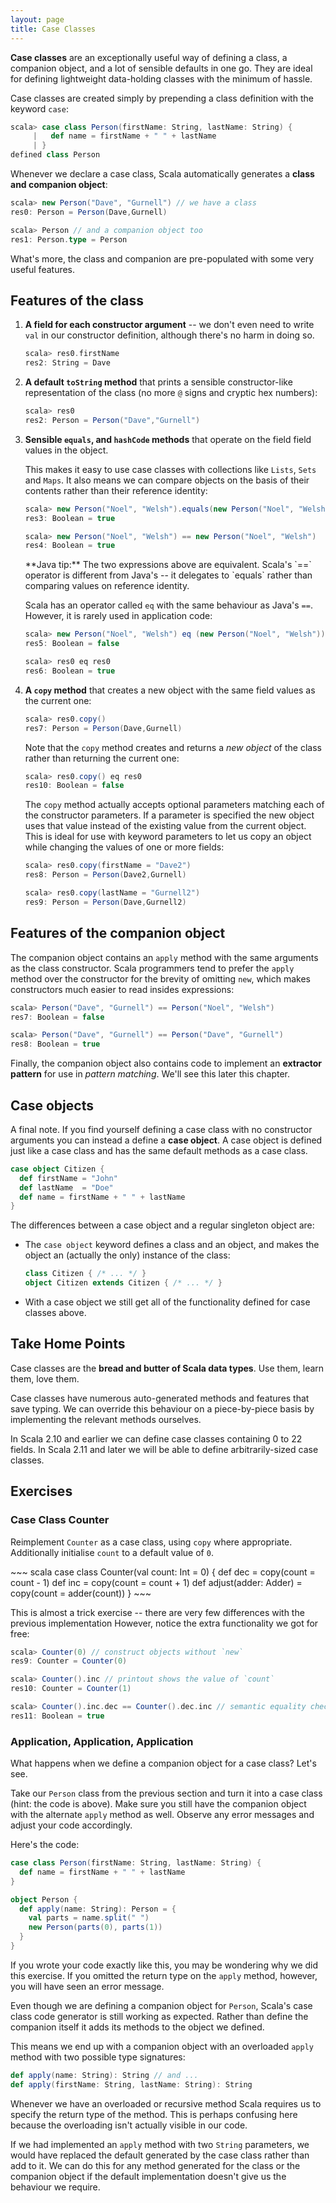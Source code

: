 ```yaml
---
layout: page
title: Case Classes
---
```


**Case classes** are an exceptionally useful way of defining a class, a companion object, and  a lot of sensible defaults in one go. They are ideal for defining lightweight data-holding classes with the minimum of hassle.

Case classes are created simply by prepending a class definition with the keyword `case`:

~~~ scala
scala> case class Person(firstName: String, lastName: String) {
     |   def name = firstName + " " + lastName
     | }
defined class Person
~~~

Whenever we declare a case class, Scala automatically generates a **class and companion object**:

~~~ scala
scala> new Person("Dave", "Gurnell") // we have a class
res0: Person = Person(Dave,Gurnell)

scala> Person // and a companion object too
res1: Person.type = Person
~~~

What's more, the class and companion are pre-populated with some very useful features.

## Features of the class

1. **A field for each constructor argument** -- we don't even need to write `val` in our constructor definition, although there's no harm in doing so.

   ~~~ scala
   scala> res0.firstName
   res2: String = Dave
   ~~~

2. **A default `toString` method** that prints a sensible constructor-like representation of the class (no more `@` signs and cryptic hex numbers):

   ~~~ scala
   scala> res0
   res2: Person = Person("Dave","Gurnell")
   ~~~

3. **Sensible `equals`, and `hashCode` methods** that operate on the field field values in the object.

   This makes it easy to use case classes with collections like `Lists`, `Sets` and `Maps`. It also means we can compare objects on the basis of their contents rather than their reference identity:

   ~~~ scala
   scala> new Person("Noel", "Welsh").equals(new Person("Noel", "Welsh"))
   res3: Boolean = true

   scala> new Person("Noel", "Welsh") == new Person("Noel", "Welsh")
   res4: Boolean = true
   ~~~

   <div class="alert alert-info">
   **Java tip:** The two expressions above are equivalent. Scala's `==` operator is different from Java's -- it delegates to `equals` rather than comparing values on reference identity.

   Scala has an operator called `eq` with the same behaviour as Java's `==`. However, it is rarely used in application code:

   ~~~ scala
   scala> new Person("Noel", "Welsh") eq (new Person("Noel", "Welsh"))
   res5: Boolean = false

   scala> res0 eq res0
   res6: Boolean = true
   ~~~
   </div>

4. **A `copy` method** that creates a new object with the same field values as the current one:

   ~~~ scala
   scala> res0.copy()
   res7: Person = Person(Dave,Gurnell)
   ~~~

   Note that the `copy` method creates and returns a *new object* of the class rather than returning the current one:

   ~~~ scala
   scala> res0.copy() eq res0
   res10: Boolean = false
   ~~~

   The `copy` method actually accepts optional parameters matching each of the constructor parameters. If a parameter is specified the new object uses that value instead of the existing value from the current object. This is ideal for use with keyword parameters to let us copy an object while changing the values of one or more fields:

   ~~~ scala
   scala> res0.copy(firstName = "Dave2")
   res8: Person = Person(Dave2,Gurnell)

   scala> res0.copy(lastName = "Gurnell2")
   res9: Person = Person(Dave,Gurnell2)
   ~~~

## Features of the companion object

The companion object contains an `apply` method with the same arguments as the class constructor. Scala programmers tend to prefer the `apply` method over the constructor for the brevity of omitting `new`, which makes constructors much easier to read insides expressions:

~~~ scala
scala> Person("Dave", "Gurnell") == Person("Noel", "Welsh")
res7: Boolean = false

scala> Person("Dave", "Gurnell") == Person("Dave", "Gurnell")
res8: Boolean = true
~~~

Finally, the companion object also contains code to implement an **extractor pattern** for use in *pattern matching*. We'll see this later this chapter.

## Case objects

A final note. If you find yourself defining a case class with no constructor arguments you can instead a define a **case object**. A case object is defined just like a case class and has the same default methods as a case class.

~~~ scala
case object Citizen {
  def firstName = "John"
  def lastName  = "Doe"
  def name = firstName + " " + lastName
}
~~~

The differences between a case object and a regular singleton object are:

 - The `case object` keyword defines a class and an object, and makes the object an (actually the only) instance of the class:

   ~~~ scala
   class Citizen { /* ... */ }
   object Citizen extends Citizen { /* ... */ }
   ~~~

 - With a case object we still get all of the functionality defined for case classes above.

## Take Home Points

Case classes are the **bread and butter of Scala data types**. Use them, learn them, love them.

Case classes have numerous auto-generated methods and features that save typing. We can override this behaviour on a piece-by-piece basis by implementing the relevant methods ourselves.

In Scala 2.10 and earlier we can define case classes containing 0 to 22 fields. In Scala 2.11 and later we will be able to define arbitrarily-sized case classes.

## Exercises

### Case Class Counter

Reimplement `Counter` as a case class, using `copy` where appropriate. Additionally initialise `count` to a default value of `0`.

<div class="solution">
~~~ scala
case class Counter(val count: Int = 0) {
  def dec = copy(count = count - 1)
  def inc = copy(count = count + 1)
  def adjust(adder: Adder) = copy(count = adder(count))
}
~~~

This is almost a trick exercise -- there are very few differences with the previous implementation However, notice the extra functionality we got for free:

~~~ scala
scala> Counter(0) // construct objects without `new`
res9: Counter = Counter(0)

scala> Counter().inc // printout shows the value of `count`
res10: Counter = Counter(1)

scala> Counter().inc.dec == Counter().dec.inc // semantic equality check
res11: Boolean = true
~~~
</div>

### Application, Application, Application

What happens when we define a companion object for a case class? Let's see.

Take our `Person` class from the previous section and turn it into a case class (hint: the code is above). Make sure you still have the companion object with the alternate `apply` method as well. Observe any error messages and adjust your code accordingly.

<div class="solution">
Here's the code:

~~~ scala
case class Person(firstName: String, lastName: String) {
  def name = firstName + " " + lastName
}

object Person {
  def apply(name: String): Person = {
    val parts = name.split(" ")
    new Person(parts(0), parts(1))
  }
}
~~~

If you wrote your code exactly like this, you may be wondering why we did this exercise. If you omitted the return type on the `apply` method, however, you will have seen an error message.

Even though we are defining a companion object for `Person`, Scala's case class code generator is still working as expected. Rather than define the companion itself it adds its methods to the object we defined.

This means we end up with a companion object with an overloaded `apply` method with two possible type signatures:

~~~ scala
def apply(name: String): String // and ...
def apply(firstName: String, lastName: String): String
~~~

Whenever we have an overloaded or recursive method Scala requires us to specify the return type of the method. This is perhaps confusing here because the overloading isn't actually visible in our code.

If we had implemented an `apply` method with two `String` parameters, we would have replaced the default generated by the case class rather than add to it. We can do this for any method generated for the class or the companion object if the default implementation doesn't give us the behaviour we require.
</div>